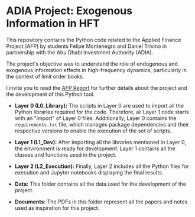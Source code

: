 # ADIA Project: Exogenous Information in HFT

This repository contains the Python code related to the Applied Finance Project (AFP) by students Felipe Montenegro and Daniel Trivino in partnership with the Abu Dhabi Investment Authority (ADIA).

The project's objective was to understand the role of endogenous and exogenous information effects in high-frequency dynamics, particularly in the context of limit order books.

I invite you to read the [AFP Report](https://acrobat.adobe.com/link/review?uri=urn:aaid:scds:US:2e1301a0-ea68-3e2b-bd25-1350c12ee3f7) for further details about the project and the development of this Python tool.

- **Layer 0 (L0_Library):** The scripts in Layer 0 are used to import all the Python libraries required for the code. Therefore, all Layer 1 code starts with an "import" of Layer 0 files. Additionally, Layer 0 contains the `requirements.txt` file, which manages package dependencies and their respective versions to enable the execution of the set of scripts.

- **Layer 1 (L1_Dev):** After importing all the libraries mentioned in Layer 0, the environment is ready for development. Layer 1 contains all the classes and functions used in the project.

- **Layer 2 (L2_Execution):** Finally, Layer 2 includes all the Python files for execution and Jupyter notebooks displaying the final results.

- **Data:** This folder contains all the data used for the development of the project.

- **Documents:** The PDFs in this folder represent all the papers and notes used as inspiration for this project.
